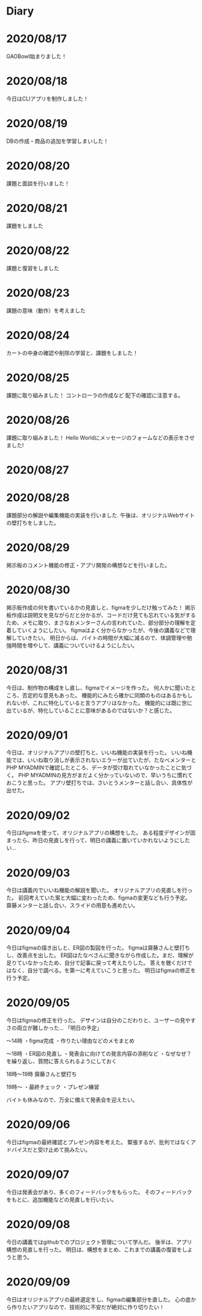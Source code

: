 # Diary

# 2020/08/17
GAOBowl始まりました！

# 2020/08/18
今日はCLIアプリを制作しました！

# 2020/08/19
DBの作成・商品の追加を学習しまいした！

# 2020/08/20
課題と面談を行いました！

# 2020/08/21
課題をしました

# 2020/08/22
課題と復習をしました

# 2020/08/23
課題の意味（動作）を考えました

# 2020/08/24
カートの中身の確認や削除の学習と、課題をしました！

# 2020/08/25
課題に取り組みました！
コントローラの作成など
配下の確認に注意する。

# 2020/08/26
課題に取り組みました！
Hello Worldにメッセージのフォームなどの表示をさせました!

# 2020/08/27


# 2020/08/28
課題部分の解説や編集機能の実装を行いました.
午後は、オリジナルWebサイトの壁打ちをしました。

# 2020/08/29
掲示板のコメント機能の修正・アプリ開発の構想などを行いました。

# 2020/08/30
掲示板作成の何を書いているかの見直しと、figmaを少しだけ触ってみた！
掲示板作成は説明文を見ながらだと分かるが、コードだけ見ても忘れている気がするため、メモに取り、まさなおメンターさんの言われていた、部分部分の理解を定着していくようにしたい。
figmaはよく分からなかったが、今後の講義などで理解していきたい。
明日からは、バイトの時間が大幅に減るので、体調管理や勉強時間を増やして、講義についていけるようにしたい。

# 2020/08/31
今日は、制作物の構成をし直し、figmaでイメージを作った。
何人かに聞いたところ、否定的な意見もあった。
機能的にみたら確かに同類のものはあるかもしれないが、これに特化していると言うアプリはなかった。
機能的には既に世に出ているが、特化していることに意味があるのではないか？と感じた。

# 2020/09/01
今日は、オリジナルアプリの壁打ちと、いいね機能の実装を行った。
いいね機能では、いいね取り消しが表示されないエラーが出ていたが、たなべメンターとPHP MYADMINで確認したところ、データが受け取れていなかったことに気づく。
PHP MYADMINの見方がまだよく分かっていないので、早いうちに慣れておこうと思った。
アプリ壁打ちでは、さいとうメンターと話し合い、具体性が出せた。

# 2020/09/02
今日はfigmaを使って、オリジナルアプリの構想をした。
ある程度デザインが固まったら、昨日の見直しを行って、明日の講義に置いていかれないようにしたい...

# 2020/09/03
今日は講義内でいいね機能の解説を聞いた。
オリジナルアプリの見直しを行った。
前回考えていた案と大幅に変わったため、figmaの変更なども行う予定。
齋藤メンターと話し合い、スライドの用意も進めたい。

# 2020/09/04
今日はfigmaの描き出しと、ER図の製図を行った。
figmaは齋藤さんと壁打ちし、改善点を出した。
ER図はたなべさんに聞きながら作成した。まだ、理解が足りていなかったため、自分で記事に戻って考えたりした。
答えを聴くだけではなく、自分で調べる。を第一に考えていこうと思った。
明日はfigmaの修正を行う予定。

# 2020/09/05
今日はfigmaの修正を行った。
デザインは自分のこだわりと、ユーザーの見やすさの両立が難しかった...
「明日の予定」

〜14時
・figma完成
・作りたい理由などのメモまとめ

〜18時
・ER図の見直し
・発表会に向けての発言内容の添削など
・なぜなぜ？を繰り返し、質問に答えられるようにしておく

18時〜19時
齋藤さんと壁打ち

19時〜
・最終チェック
・プレゼン練習

バイトも休みなので、万全に備えて発表会を迎えたい。

# 2020/09/06
今日はfigmaの最終確認とプレゼン内容を考えた。
緊張するが、批判ではなくアドバイスだと受け止めて挑みたい。

# 2020/09/07
今日は発表会があり、多くのフィードバックをもらった。
そのフィードバックをもとに、追加機能などの見直しを行いたい。

# 2020/09/08
今日の講義ではgithubでのプロジェクト管理について学んだ。
後半は、アプリ構想の見直しを行った。
明日は、構想をまとめ、これまでの講義の復習をしようと思う。

# 2020/09/09
今日はオリジナルアプリの最終選定をし、figmaの編集部分を直した。
心の底から作りたいアプリなので、技術的に不安だが絶対に作り切りたい！